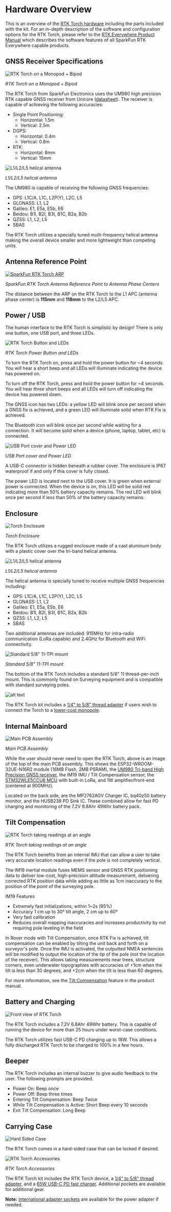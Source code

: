 # Hardware Overview

This is an overview of the [RTK Torch hardware](https://www.sparkfun.com/products/25662) including the parts included with the kit. For an in-depth description of the software and configuration options for the RTK Torch, please refer to the [RTK Everywhere Product Manual](https://docs.sparkfun.com/SparkFun_RTK_Everywhere_Firmware/) which describes the software features of all SparkFun RTK Everywhere capable products.

## GNSS Receiver Specifications

![RTK Torch on a Monopod + Bipod](GPS-24672-Action-4.jpg)

*RTK Torch on a Monopod + Bipod*

The RTK Torch from SparkFun Electronics uses the UM980 high precision RTK capable GNSS receiver from Unicore ([datasheet](../Datasheets/UM980_Datasheet.pdf)). The receiver is capable of achieving the following accuracies:

* Single Point Positioning: 
    * Horizontal: 1.5m
    * Vertical: 2.5m
* DGPS:
    * Horizontal: 0.4m
    * Vertical: 0.8m
* RTK:
    * Horizontal: 8mm
    * Vertical: 15mm

![L1/L2/L5 helical antenna](GPS-24672-RTK-Torch-Internal2-1.jpg)

*L1/L2/L5 helical antenna*

The UM980 is capable of receiving the following GNSS frequencies:

* GPS: L1C/A, L1C, L2P(Y), L2C, L5
* GLONASS: L1, L2
* Galileo: E1, E5a, E5b, E6
* Beidou: B1I, B2I, B3I, B1C, B2a, B2b
* QZSS: L1, L2, L5
* SBAS

The RTK Torch utilizes a specially tuned multi-frequency helical antenna making the overall device smaller and more lightweight than competing units. 

## Antenna Reference Point

[![SparkFun RTK Torch ARP](RTK-Torch-ARP-Small.jpg)](RTK-Torch-ARP.jpg)

*SparkFun RTK Torch Antenna Reference Point to Antenna Phase Centers*

The distance between the ARP on the RTK Torch to the L1 APC (antenna phase center) is **115mm** and **118mm** to the L2/L5 APC.

## Power / USB

The human interface to the RTK Torch is simplistic by design! There is only one button, one USB port, and three LEDs.

![RTK Torch Button and LEDs](RTK-Torch_Buttons_Front.png)

*RTK Torch Power Button and LEDs*

To turn the RTK Torch on, press and hold the power button for ~4 seconds. You will hear a short beep and all LEDs will illuminate indicating the device has powered on.

To turn off the RTK Torch, press and hold the power button for ~4 seconds. You will hear *three* short beeps and all LEDs will turn off indicating the device has powered down.

The GNSS icon has two LEDs: a yellow LED will blink once per second when a GNSS fix is achieved, and a green LED will illuminate solid when RTK Fix is achieved.

The Bluetooth icon will blink once per second while waiting for a connection. It will become solid when a device (phone, laptop, tablet, etc) is connected.

![USB Port cover and Power LED](RTK-Torch_Buttons_Back.png)

*USB Port cover and Power LED*

A USB-C connector is hidden beneath a rubber cover. The enclosure is IP67 waterproof if and only if this cover is fully closed. 

The power LED is located next to the USB cover. It is green when external power is connected. When the device is on, this LED will be solid red indicating more than 50% battery capacity remains. The red LED will blink once per second if less than 50% of the battery capacity remains.

## Enclosure

![Torch Enclosure](GPS-24672-RTK-Torch-Featured2.jpg)

*Torch Enclosure*

The RTK Torch utilizes a rugged enclosure made of a cast aluminum body with a plastic cover over the tri-band helical antenna.

![L1/L2/L5 helical antenna](GPS-24672-RTK-Torch-Internal2.jpg)

*L1/L2/L5 helical antenna*

The helical antenna is specially tuned to receive multiple GNSS frequencies including:

* GPS: L1C/A, L1C, L2P(Y), L2C, L5
* GLONASS: L1, L2
* Galileo: E1, E5a, E5b, E6
* Beidou: B1I, B2I, B3I, B1C, B2a, B2b
* QZSS: L1, L2, L5
* SBAS

Two additional antennas are included: 915MHz for intra-radio communication (LoRa capable) and 2.4GHz for Bluetooth and WiFi connectivity.

![Standard 5/8" 11-TPI mount](GPS-24672-RTK-Torch-Bottom.jpg)

*Standard 5/8" 11-TPI mount*

The bottom of the RTK Torch includes a standard 5/8" 11 thread-per-inch mount. This is commonly found on Surveying equipment and is compatible with standard surveying poles. 

![alt text](GPS-24672-RTK-Torch-Case-Feature.jpg)

The RTK Torch kit includes a [1/4" to 5/8" thread adapter](https://www.sparkfun.com/products/17546) if users wish to connect the Torch to a [lower-cost monopole](https://www.amazon.com/AmazonBasics-WT1003-67-Inch-Monopod/dp/B00FAYL1YU).  

## Internal Mainboard

![Main PCB Assembly](GPS-24672-RTK-Torch-Internal1.jpg)

*Main PCB Assembly*

While the user should never need to open the RTK Torch, above is an image of the top of the main PCB assembly. This shows the ESP32-WROOM-32UE-N16R2 module (16MB Flash, 2MB PSRAM), the [UM980 Tri-band High Precision GNSS receiver](https://www.sparkfun.com/products/23286), the IM19 IMU / Tilt Compensation sensor, the [STM32WLE5CCU6 MCU](https://www.st.com/en/microcontrollers-microprocessors/stm32wle5cc.html) with built-in LoRa, and 1W amplifier/front-end (centered at 900MHz).

Located on the back side, are the MP2762AGV Charger IC, bq40z50 battery monitor, and the HUSB238 PD Sink IC. These combined allow for fast PD charging and monitoring of the 7.2V 6.8Ahr 49Whr battery pack.

## Tilt Compensation

![RTK Torch taking readings at an angle](RTK-Torch_Tilt_Compensation_Pole.png)

*RTK Torch taking readings at an angle*

The RTK Torch benefits from an internal IMU that can allow a user to take very accurate location readings even if the pole is not completely vertical.

The IM19 inertial module fuses MEMS sensor and GNSS RTK positioning data to deliver low-cost, high-precision attitude measurement, delivering corrected RTK position data while adding as little as 1cm inaccuracy to the position of the *point* of the surveying pole.

IM19 Features

* Extremely fast initializations, within 1~2s (95%)
* Accuracy 1 cm up to 30° tilt angle, 2 cm up to 60°
* Very fast calibration
* Reduces overall mapping inaccuracies and increases productivity by not requiring pole leveling in the field

In Rover mode with Tilt Compensation, once RTK Fix is achieved, tilt compensation can be enabled by tilting the unit back and forth on a surveyor's pole. Once the IMU is activated, the outputted NMEA sentences will be modified to output the location of the *tip* of the pole (not the location of the receiver). This allows taking measurements near trees, structure corners, even underwater topographies with accuracies of +1cm when the tilt is less than 30 degrees, and +2cm when the tilt is less than 60 degrees.

For more information, see the [Tilt Compensation](https://docs.sparkfun.com/SparkFun_RTK_Everywhere_Firmware/menu_tilt/) feature in the product manual.

## Battery and Charging

![Front view of RTK Torch](GPS-24672-RTK-Torch-Featured2-1.jpg)

The RTK Torch includes a 7.2V 6.8Ahr 49Whr battery. This is capable of running the device for more than 25 hours under worst-case conditions.

The RTK Torch utilizes fast USB-C PD charging up to 18W. This allows a fully discharged RTK Torch to be charged to 100% in a few hours.

## Beeper

The RTK Torch includes an internal buzzer to give audio feedback to the user. The following prompts are provided.

* Power On: Beep once
* Power Off: Beep three times
* Entering Tilt Compensation: Beep Twice
* While Tilt Compensation is Active: Short Beep every 10 seconds
* Exit Tilt Compensation: Long Beep

## Carrying Case

![Hard Sided Case](GPS-24672-RTK-Torch-Case.jpg)

The RTK Torch comes in a hard-sided case that can be locked if desired. 

![RTK Torch Accessories](GPS-24672-RTK-Torch-Case-Internal.jpg)

*RTK Torch Accessories*

The RTK Torch kit includes the RTK Torch device, a [1/4" to 5/8" thread adapter](https://www.sparkfun.com/products/17546), and a [65W USB-C PD fast charger](https://www.sparkfun.com/products/24059). Additional pockets are available for additional gear.

**Note:** [International adapter sockets](https://www.sparkfun.com/products/24062) are available for the power adapter if needed.
